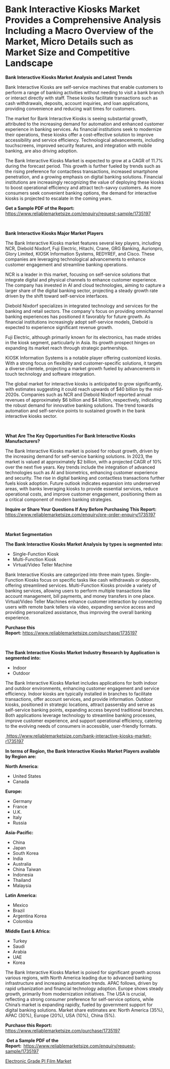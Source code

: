 <p><h1>Bank Interactive Kiosks Market Provides a Comprehensive Analysis Including a Macro Overview of the Market, Micro Details such as Market Size and Competitive Landscape</h1></p><p><strong>Bank Interactive Kiosks Market Analysis and Latest Trends</strong></p>
<p><p>Bank Interactive Kiosks are self-service machines that enable customers to perform a range of banking activities without needing to visit a bank branch or interact directly with staff. These kiosks facilitate transactions such as cash withdrawals, deposits, account inquiries, and loan applications, providing convenience and reducing wait times for customers. </p><p>The market for Bank Interactive Kiosks is seeing substantial growth, attributed to the increasing demand for automation and enhanced customer experience in banking services. As financial institutions seek to modernize their operations, these kiosks offer a cost-effective solution to improve accessibility and service efficiency. Technological advancements, including touchscreens, improved security features, and integration with mobile banking, are also driving adoption.</p><p>The Bank Interactive Kiosks Market is expected to grow at a CAGR of 11.7% during the forecast period. This growth is further fueled by trends such as the rising preference for contactless transactions, increased smartphone penetration, and a growing emphasis on digital banking solutions. Financial institutions are increasingly recognizing the value of deploying these kiosks to boost operational efficiency and attract tech-savvy customers. As more consumers seek convenient banking options, the demand for interactive kiosks is projected to escalate in the coming years.</p></p>
<p><strong>Get a Sample PDF of the Report:&nbsp;</strong> <a href="https://www.reliablemarketsize.com/enquiry/request-sample/1735197?utm_campaign=3563&utm_medium=2&utm_source=Github&utm_content=ia&utm_term=25032025&utm_id=bank-interactive-kiosks">https://www.reliablemarketsize.com/enquiry/request-sample/1735197</a></p>
<p>&nbsp;</p>
<p><strong>Bank Interactive Kiosks Major Market Players</strong></p>
<p><p>The Bank Interactive Kiosks market features several key players, including NCR, Diebold Nixdorf, Fuji Electric, Hitachi, Crane, GRG Banking, Aurionpro, Glory Limited, KIOSK Information Systems, REDYREF, and Cisco. These companies are leveraging technological advancements to enhance customer engagement and streamline banking operations.</p><p>NCR is a leader in this market, focusing on self-service solutions that integrate digital and physical channels to enhance customer experience. The company has invested in AI and cloud technologies, aiming to capture a larger share of the digital banking sector, projecting a steady growth rate driven by the shift toward self-service interfaces.</p><p>Diebold Nixdorf specializes in integrated technology and services for the banking and retail sectors. The company's focus on providing omnichannel banking experiences has positioned it favorably for future growth. As financial institutions increasingly adopt self-service models, Diebold is expected to experience significant revenue growth.</p><p>Fuji Electric, although primarily known for its electronics, has made strides in the kiosk segment, particularly in Asia. Its growth prospect hinges on expanding its market reach through strategic partnerships.</p><p>KIOSK Information Systems is a notable player offering customized kiosks. With a strong focus on flexibility and customer-specific solutions, it targets a diverse clientele, projecting a market growth fueled by advancements in touch technology and software integration.</p><p>The global market for interactive kiosks is anticipated to grow significantly, with estimates suggesting it could reach upwards of $40 billion by the mid-2020s. Companies such as NCR and Diebold Nixdorf reported annual revenues of approximately $6 billion and $4 billion, respectively, indicating the robust demand for innovative banking solutions. The trend towards automation and self-service points to sustained growth in the bank interactive kiosks sector.</p></p>
<p>&nbsp;</p>
<p><strong>What Are The Key Opportunities For Bank Interactive Kiosks Manufacturers?</strong></p>
<p><p>The Bank Interactive Kiosks market is poised for robust growth, driven by the increasing demand for self-service banking solutions. In 2023, the market is valued at approximately $2 billion, with a projected CAGR of 10% over the next five years. Key trends include the integration of advanced technologies such as AI and biometrics, enhancing customer experience and security. The rise in digital banking and contactless transactions further fuels kiosk adoption. Future outlook indicates expansion into underserved areas, with banks leveraging kiosks to provide essential services, reduce operational costs, and improve customer engagement, positioning them as a critical component of modern banking strategies.</p></p>
<p><strong>Inquire or Share Your Questions If Any Before Purchasing This Report:</strong> <a href="https://www.reliablemarketsize.com/enquiry/pre-order-enquiry/1735197?utm_campaign=3563&utm_medium=2&utm_source=Github&utm_content=ia&utm_term=25032025&utm_id=bank-interactive-kiosks">https://www.reliablemarketsize.com/enquiry/pre-order-enquiry/1735197</a></p>
<p>&nbsp;</p>
<p><strong>Market Segmentation</strong></p>
<p><strong>The Bank Interactive Kiosks Market Analysis by types is segmented into:</strong></p>
<p><ul><li>Single-Function Kiosk</li><li>Multi-Function Kiosk</li><li>Virtual/Video Teller Machine</li></ul></p>
<p><p>Bank Interactive Kiosks are categorized into three main types. Single-Function Kiosks focus on specific tasks like cash withdrawals or deposits, offering streamlined services. Multi-Function Kiosks provide a variety of banking services, allowing users to perform multiple transactions like account management, bill payments, and money transfers in one place. Virtual/Video Teller Machines enhance customer interaction by connecting users with remote bank tellers via video, expanding service access and providing personalized assistance, thus improving the overall banking experience.</p></p>
<p><strong>Purchase this Report:&nbsp;</strong><a href="https://www.reliablemarketsize.com/purchase/1735197?utm_campaign=3563&utm_medium=2&utm_source=Github&utm_content=ia&utm_term=25032025&utm_id=bank-interactive-kiosks">https://www.reliablemarketsize.com/purchase/1735197</a></p>
<p>&nbsp;</p>
<p><strong>The Bank Interactive Kiosks Market Industry Research by Application is segmented into:</strong></p>
<p><ul><li>Indoor</li><li>Outdoor</li></ul></p>
<p><p>The Bank Interactive Kiosks Market includes applications for both indoor and outdoor environments, enhancing customer engagement and service efficiency. Indoor kiosks are typically installed in branches to facilitate transactions, offer account services, and provide information. Outdoor kiosks, positioned in strategic locations, attract passersby and serve as self-service banking points, expanding access beyond traditional branches. Both applications leverage technology to streamline banking processes, improve customer experience, and support operational efficiency, catering to the evolving needs of consumers in accessible, user-friendly formats.</p></p>
<p><a href="https://www.reliablemarketsize.com/bank-interactive-kiosks-market-r1735197?utm_campaign=3563&utm_medium=2&utm_source=Github&utm_content=ia&utm_term=25032025&utm_id=bank-interactive-kiosks">&nbsp;https://www.reliablemarketsize.com/bank-interactive-kiosks-market-r1735197</a></p>
<p><strong>In terms of Region, the Bank Interactive Kiosks Market Players available by Region are:</strong></p>
<p>
    <p> <strong> North America: </strong>
        <ul>
            <li>United States</li>
            <li>Canada</li>
        </ul>
        </p> 
    <p> <strong> Europe: </strong>
        <ul>
            <li>Germany</li>
            <li>France</li>
            <li>U.K.</li>
            <li>Italy</li>
            <li>Russia</li>
        </ul>
        </p> 
    <p> <strong> Asia-Pacific: </strong>
        <ul>
            <li>China</li>
            <li>Japan</li>
            <li>South Korea</li>
            <li>India</li>
            <li>Australia</li>
            <li>China Taiwan</li>
            <li>Indonesia</li>
            <li>Thailand</li>
            <li>Malaysia</li>
        </ul>
        </p> 
    <p> <strong> Latin America: </strong>
        <ul>
            <li>Mexico</li>
            <li>Brazil</li>
            <li>Argentina Korea</li>
            <li>Colombia</li>
        </ul>
        </p> 
    <p> <strong> Middle East & Africa: </strong>
        <ul>
            <li>Turkey</li>
            <li>Saudi</li>
            <li>Arabia</li>
            <li>UAE</li>
            <li>Korea</li>
        </ul>
    </p>
    </p>
<p><p>The Bank Interactive Kiosks Market is poised for significant growth across various regions, with North America leading due to advanced banking infrastructure and increasing automation trends. APAC follows, driven by rapid urbanization and financial technology adoption. Europe shows steady growth, primarily from modernization initiatives. The USA is crucial, reflecting a strong consumer preference for self-service options, while China’s market is expanding rapidly, fueled by government support for digital banking solutions. Market share estimates are: North America (35%), APAC (30%), Europe (20%), USA (10%), China (5%).</p></p>
<p><strong>Purchase this Report: </strong><a href="https://www.reliablemarketsize.com/purchase/1735197?utm_campaign=3563&utm_medium=2&utm_source=Github&utm_content=ia&utm_term=25032025&utm_id=bank-interactive-kiosks">https://www.reliablemarketsize.com/purchase/1735197</a></p>
<p>&nbsp;<strong>Get a Sample PDF of the Report:&nbsp;&nbsp;</strong><a href="https://www.reliablemarketsize.com/enquiry/request-sample/1735197?utm_campaign=3563&utm_medium=2&utm_source=Github&utm_content=ia&utm_term=25032025&utm_id=bank-interactive-kiosks">https://www.reliablemarketsize.com/enquiry/request-sample/1735197</a></p>
<p><strong></strong></p>
<p><p><a href="https://github.com/casimbrhelck/Market-Research-Report-List-1/blob/main/electronic-grade-pi-film-market.md?utm_campaign=3563&utm_medium=2&utm_source=Github&utm_content=ia&utm_term=25032025&utm_id=bank-interactive-kiosks">Electronic Grade PI Film Market</a></p></p>